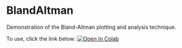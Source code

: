 # BlandAltman
Demonstration of the Bland-Altman plotting and analysis technique.

To use, click the link below:
[![Open In Colab](https://colab.research.google.com/assets/colab-badge.svg)](https://colab.research.google.com/github/knobelsp/BlandAltman/blob/main/BlandAltman.ipynb)

